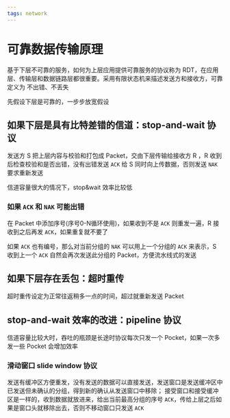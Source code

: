```yaml
---
tags: network
---
```

# 可靠数据传输原理

基于下层不可靠的服务，如何为上层应用提供可靠服务的协议称为 RDT，在应用层、传输层和数据链路层都很重要。采用有限状态机来描述发送方和接收方，可靠定义为 不出错、不丢失

先假设下层是可靠的，一步步放宽假设

## 如果下层是具有比特差错的信道：stop-and-wait 协议

发送方 S 把上层内容与校验和打包成 Packet，交由下层传输给接收方 R ，R 收到后检查校验和是否出错，没有出错发送 `ACK` 给 S 同时向上传数据，否则发送 `NAK` 要求重新发送

信道容量很大的情况下，stop&wait 效率比较低

### 如果 `ACK` 和 `NAK` 可能出错

在 Packet 中添加序号(序号0-N循环使用)，如果收到不是 `ACK` 则重发一遍，R 接收到之后再发 `ACK`，如果重复就不要了

如果 `ACK` 也有编号，那么对当前分组的 `NAK` 可以用上一个分组的 `ACK` 来表示，S 收到上一个 `ACK` 自然会再次发送此分组的 Packet，方便流水线式的发送

## 如果下层存在丢包：超时重传

超时重传设定为正常往返稍多一点的时间，超过就重新发送 Packet

## stop-and-wait 效率的改进：pipeline 协议

信道容量比较大时，吞吐的瓶颈是长途时协议每次只发一个 Pocket，如果一次多发一些 Pocket 会增加效率

### 滑动窗口 slide window 协议

发送有缓冲区方便重发，没有发送的数据可以直接发送，发送窗口是发送缓冲区中已发送但未确认的分组，得到新的确认从发送窗口中移除；
接受窗口和接受缓冲区是一样的，收到数据就放进来，给出当前最高分组的序号 `ACK`，传给上层之后如果是窗口头就移除出去，否则不移动窗口只发送 `ACK`
